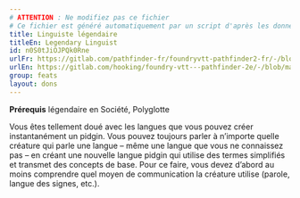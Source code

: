 ```yaml
---
# ATTENTION : Ne modifiez pas ce fichier
# Ce fichier est généré automatiquement par un script d'après les données du module Foundry VTT officiel et de sa traduction
title: Linguiste légendaire
titleEn: Legendary Linguist
id: n0S0tJiOJPQk0Rne
urlFr: https://gitlab.com/pathfinder-fr/foundryvtt-pathfinder2-fr/-/blob/master/data/feats/n0S0tJiOJPQk0Rne.htm
urlEn: https://gitlab.com/hooking/foundry-vtt---pathfinder-2e/-/blob/master/packs/data/feats.db/legendary-linguist.json
group: feats
layout: dons
---
```

**Prérequis** légendaire en Société, Polyglotte

Vous êtes tellement doué avec les langues que vous pouvez créer instantanément un pidgin. Vous pouvez toujours parler à n’importe quelle créature qui parle une langue – même une langue que vous ne connaissez pas – en créant une nouvelle langue pidgin qui utilise des termes simplifiés et transmet des concepts de base. Pour ce faire, vous devez d’abord au moins comprendre quel moyen de communication la créature utilise (parole, langue des signes, etc.).


